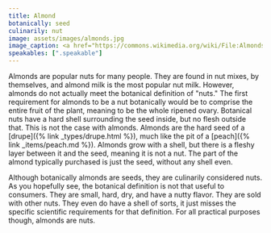 ```yaml
---
title: Almond
botanically: seed
culinarily: nut
image: assets/images/almonds.jpg
image_caption: <a href="https://commons.wikimedia.org/wiki/File:Almonds.png">Photo by M. Verkerk</a> under <a href="https://creativecommons.org/licenses/by-sa/2.5/deed.en">CC-BY-SA-2.5</a>
speakables: [".speakable"]
---
```

Almonds are popular nuts for many people. They are found in nut mixes, by themselves, and almond milk is the most popular nut milk. However, almonds do not actually meet the botanical definition of "nuts." The first requirement for almonds to be a nut botanically would be to comprise the entire fruit of the plant, meaning to be the whole ripened ovary. Botanical nuts have a hard shell surrounding the seed inside, but no flesh outside that. This is not the case with almonds. Almonds are the hard seed of a [drupe]({% link _types/drupe.html %}), much like the pit of a [peach]({% link _items/peach.md %}). Almonds grow with a shell, but there is a fleshy layer between it and the seed, meaning it is not a nut. The part of the almond typically purchased is just the seed, without any shell even.

<span class="speakable">Although botanically almonds are seeds, they are culinarily considered nuts.</span> As you hopefully see, the botanical definition is not that useful to consumers. They are small, hard, dry, and have a nutty flavor. They are sold with other nuts. They even do have a shell of sorts, it just misses the specific scientific requirements for that definition. For all practical purposes though, almonds are nuts.